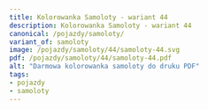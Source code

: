 ```yaml
---
title: Kolorowanka Samoloty - wariant 44
description: Kolorowanka Samoloty - wariant 44
canonical: /pojazdy/samoloty/
variant_of: samoloty
image: /pojazdy/samoloty/44/samoloty-44.svg
pdf: /pojazdy/samoloty/44/samoloty-44.pdf
alt: "Darmowa kolorowanka samoloty do druku PDF"
tags:
- pojazdy
- samoloty
---
```

